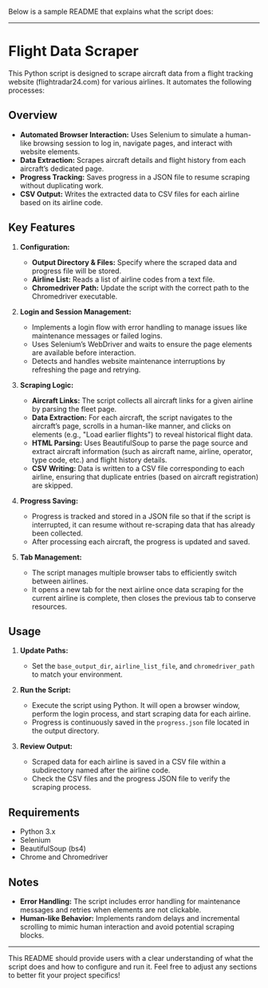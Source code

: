 Below is a sample README that explains what the script does:

---

# Flight Data Scraper

This Python script is designed to scrape aircraft data from a flight tracking website (flightradar24.com) for various airlines. It automates the following processes:

## Overview

- **Automated Browser Interaction:** Uses Selenium to simulate a human-like browsing session to log in, navigate pages, and interact with website elements.
- **Data Extraction:** Scrapes aircraft details and flight history from each aircraft’s dedicated page.
- **Progress Tracking:** Saves progress in a JSON file to resume scraping without duplicating work.
- **CSV Output:** Writes the extracted data to CSV files for each airline based on its airline code.

## Key Features

1. **Configuration:**
   - **Output Directory & Files:** Specify where the scraped data and progress file will be stored.
   - **Airline List:** Reads a list of airline codes from a text file.
   - **Chromedriver Path:** Update the script with the correct path to the Chromedriver executable.

2. **Login and Session Management:**
   - Implements a login flow with error handling to manage issues like maintenance messages or failed logins.
   - Uses Selenium’s WebDriver and waits to ensure the page elements are available before interaction.
   - Detects and handles website maintenance interruptions by refreshing the page and retrying.

3. **Scraping Logic:**
   - **Aircraft Links:** The script collects all aircraft links for a given airline by parsing the fleet page.
   - **Data Extraction:** For each aircraft, the script navigates to the aircraft’s page, scrolls in a human-like manner, and clicks on elements (e.g., "Load earlier flights") to reveal historical flight data.
   - **HTML Parsing:** Uses BeautifulSoup to parse the page source and extract aircraft information (such as aircraft name, airline, operator, type code, etc.) and flight history details.
   - **CSV Writing:** Data is written to a CSV file corresponding to each airline, ensuring that duplicate entries (based on aircraft registration) are skipped.

4. **Progress Saving:**
   - Progress is tracked and stored in a JSON file so that if the script is interrupted, it can resume without re-scraping data that has already been collected.
   - After processing each aircraft, the progress is updated and saved.

5. **Tab Management:**
   - The script manages multiple browser tabs to efficiently switch between airlines.
   - It opens a new tab for the next airline once data scraping for the current airline is complete, then closes the previous tab to conserve resources.

## Usage

1. **Update Paths:**  
   - Set the `base_output_dir`, `airline_list_file`, and `chromedriver_path` to match your environment.

2. **Run the Script:**  
   - Execute the script using Python. It will open a browser window, perform the login process, and start scraping data for each airline.
   - Progress is continuously saved in the `progress.json` file located in the output directory.

3. **Review Output:**  
   - Scraped data for each airline is saved in a CSV file within a subdirectory named after the airline code.
   - Check the CSV files and the progress JSON file to verify the scraping process.

## Requirements

- Python 3.x
- Selenium
- BeautifulSoup (bs4)
- Chrome and Chromedriver

## Notes

- **Error Handling:** The script includes error handling for maintenance messages and retries when elements are not clickable.
- **Human-like Behavior:** Implements random delays and incremental scrolling to mimic human interaction and avoid potential scraping blocks.

---

This README should provide users with a clear understanding of what the script does and how to configure and run it. Feel free to adjust any sections to better fit your project specifics!
